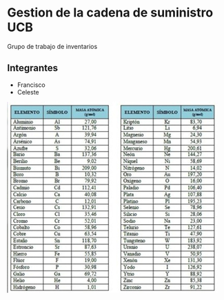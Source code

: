 # Gestion de la cadena de suministro UCB

Grupo de trabajo de inventarios

## Integrantes 

- Francisco 
- Celeste 

![Los mejores datos](PESOS-ATOMICOS.jpg) 


